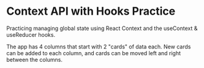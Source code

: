 # Context API with Hooks Practice

Practicing managing global state using React Context and the useContext & useReducer hooks.

The app has 4 columns that start with 2 "cards" of data each. New cards can be added to each column, and cards can be moved left and right between the columns.
